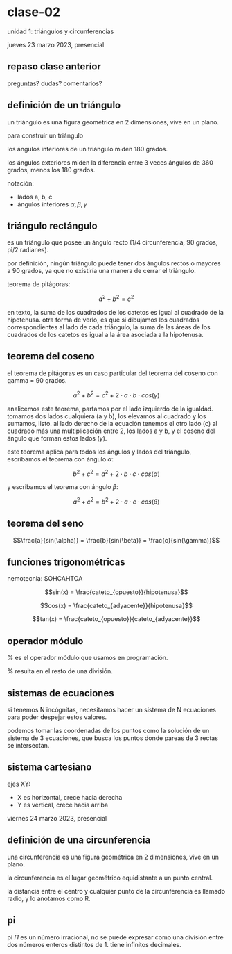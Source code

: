 # clase-02

unidad 1: triángulos y circunferencias

jueves 23 marzo 2023, presencial

## repaso clase anterior

preguntas? dudas? comentarios?

## definición de un triángulo

un triángulo es una figura geométrica en 2 dimensiones, vive en un plano.

para construir un triángulo

los ángulos interiores de un triángulo miden 180 grados.

los ángulos exteriores miden la diferencia entre 3 veces ángulos de 360 grados, menos los 180 grados.

notación:

- lados a, b, c
- ángulos interiores $\alpha, \beta, \gamma$

## triángulo rectángulo

es un triángulo que posee un ángulo recto (1/4 circunferencia, 90 grados, pi/2 radianes).

por definición, ningún triángulo puede tener dos ángulos rectos o mayores a 90 grados, ya que no existiría una manera de cerrar el triángulo.

teorema de pitágoras:

$$a^{2}  + b^{2} = c^{2}$$

en texto, la suma de los cuadrados de los catetos es igual al cuadrado de la hipotenusa. otra forma de verlo, es que si dibujamos los cuadrados correspondientes al lado de cada triángulo, la suma de las áreas de los cuadrados de los catetos es igual a la área asociada a la hipotenusa.

## teorema del coseno

el teorema de pitágoras es un caso particular del teorema del coseno con gamma = 90 grados.

$$a^{2}  + b^{2} = c^{2} + 2 \cdot a \cdot b \cdot cos(\gamma)$$

analicemos este teorema, partamos por el lado izquierdo de la igualdad. tomamos dos lados cualquiera (a y b), los elevamos al cuadrado y los sumamos, listo. al lado derecho de la ecuación tenemos el otro lado (c) al cuadrado más una multiplicación entre 2, los lados a y b, y el coseno del ángulo que forman estos lados ($\gamma$).

este teorema aplica para todos los ángulos y lados del triángulo, escribamos el teorema con ángulo $\alpha$:

$$b^{2}  + c^{2} = a^{2} + 2 \cdot b \cdot c \cdot cos(\alpha)$$

y escribamos el teorema con ángulo $\beta$:

$$a^{2}  + c^{2} = b^{2} + 2 \cdot a \cdot c \cdot cos(\beta)$$

## teorema del seno

$$\frac{a}{sin(\alpha)} = \frac{b}{sin(\beta)} = \frac{c}{sin(\gamma)}$$

## funciones trigonométricas

nemotecnia: SOHCAHTOA

$$sin(x) = \frac{cateto_{opuesto}}{hipotenusa}$$

$$cos(x) = \frac{cateto_{adyacente}}{hipotenusa}$$

$$tan(x) = \frac{cateto_{opuesto}}{cateto_{adyacente}}$$

## operador módulo

% es el operador módulo que usamos en programación.

% resulta en el resto de una división.

## sistemas de ecuaciones

si tenemos N incógnitas, necesitamos hacer un sistema de N ecuaciones para poder despejar estos valores.

podemos tomar las coordenadas de los puntos como la solución de un sistema de 3 ecuaciones, que busca los puntos donde pareas de 3 rectas se intersectan.

## sistema cartesiano

ejes XY:

- X es horizontal, crece hacia derecha
- Y es vertical, crece hacia arriba

viernes 24 marzo 2023, presencial

## definición de una circunferencia

una circunferencia es una figura geométrica en 2 dimensiones, vive en un plano.

la circunferencia es el lugar geométrico equidistante a un punto central.

la distancia entre el centro y cualquier punto de la circunferencia es llamado radio, y lo anotamos como R.

## pi

pi $\Pi$ es un número irracional, no se puede expresar como una división entre dos números enteros distintos de 1. tiene infinitos decimales.
